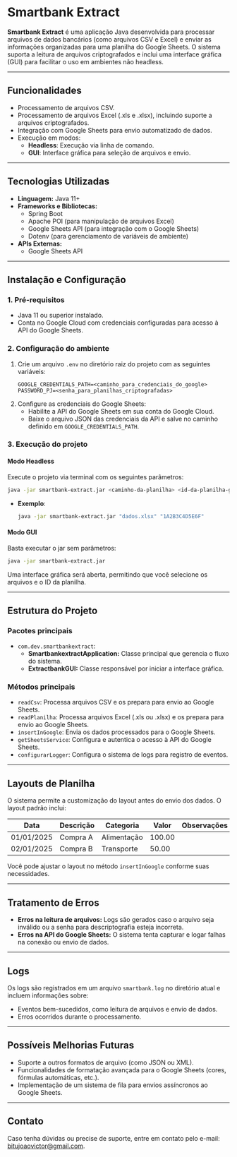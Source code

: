 # Smartbank Extract

**Smartbank Extract** é uma aplicação Java desenvolvida para processar arquivos de dados bancários (como arquivos CSV e Excel) e enviar as informações organizadas para uma planilha do Google Sheets. O sistema suporta a leitura de arquivos criptografados e inclui uma interface gráfica (GUI) para facilitar o uso em ambientes não headless.

---

## **Funcionalidades**
- Processamento de arquivos CSV.
- Processamento de arquivos Excel (.xls e .xlsx), incluindo suporte a arquivos criptografados.
- Integração com Google Sheets para envio automatizado de dados.
- Execução em modos:
  - **Headless**: Execução via linha de comando.
  - **GUI**: Interface gráfica para seleção de arquivos e envio.

---

## **Tecnologias Utilizadas**
- **Linguagem:** Java 11+
- **Frameworks e Bibliotecas:**
  - Spring Boot
  - Apache POI (para manipulação de arquivos Excel)
  - Google Sheets API (para integração com o Google Sheets)
  - Dotenv (para gerenciamento de variáveis de ambiente)
- **APIs Externas:**
  - Google Sheets API

---

## **Instalação e Configuração**

### **1. Pré-requisitos**
- Java 11 ou superior instalado.
- Conta no Google Cloud com credenciais configuradas para acesso à API do Google Sheets.

### **2. Configuração do ambiente**
1. Crie um arquivo `.env` no diretório raiz do projeto com as seguintes variáveis:
    ```
    GOOGLE_CREDENTIALS_PATH=<caminho_para_credenciais_do_google>
    PASSWORD_PJ=<senha_para_planilhas_criptografadas>
    ```
2. Configure as credenciais do Google Sheets:
    - Habilite a API do Google Sheets em sua conta do Google Cloud.
    - Baixe o arquivo JSON das credenciais da API e salve no caminho definido em `GOOGLE_CREDENTIALS_PATH`.

### **3. Execução do projeto**
#### **Modo Headless**
Execute o projeto via terminal com os seguintes parâmetros:
```sh
java -jar smartbank-extract.jar <caminho-da-planilha> <id-da-planilha-google>
```
- **Exemplo**:
    ```sh
    java -jar smartbank-extract.jar "dados.xlsx" "1A2B3C4D5E6F"
    ```

#### **Modo GUI**
Basta executar o jar sem parâmetros:
```sh
java -jar smartbank-extract.jar
```
Uma interface gráfica será aberta, permitindo que você selecione os arquivos e o ID da planilha.

---

## **Estrutura do Projeto**

### **Pacotes principais**
- `com.dev.smartbankextract`:
  - **SmartbankextractApplication:** Classe principal que gerencia o fluxo do sistema.
  - **ExtractbankGUI:** Classe responsável por iniciar a interface gráfica.

### **Métodos principais**
- `readCsv`: Processa arquivos CSV e os prepara para envio ao Google Sheets.
- `readPlanilha`: Processa arquivos Excel (.xls ou .xlsx) e os prepara para envio ao Google Sheets.
- `insertInGoogle`: Envia os dados processados para o Google Sheets.
- `getSheetsService`: Configura e autentica o acesso à API do Google Sheets.
- `configurarLogger`: Configura o sistema de logs para registro de eventos.

---

## **Layouts de Planilha**
O sistema permite a customização do layout antes do envio dos dados. O layout padrão inclui:

| **Data**   | **Descrição** | **Categoria** | **Valor** | **Observações** |
|------------|---------------|---------------|-----------|-----------------|
| 01/01/2025 | Compra A      | Alimentação   | 100.00    |                 |
| 02/01/2025 | Compra B      | Transporte    | 50.00     |                 |

Você pode ajustar o layout no método `insertInGoogle` conforme suas necessidades.

---

## **Tratamento de Erros**
- **Erros na leitura de arquivos:** Logs são gerados caso o arquivo seja inválido ou a senha para descriptografia esteja incorreta.
- **Erros na API do Google Sheets:** O sistema tenta capturar e logar falhas na conexão ou envio de dados.

---

## **Logs**
Os logs são registrados em um arquivo `smartbank.log` no diretório atual e incluem informações sobre:
- Eventos bem-sucedidos, como leitura de arquivos e envio de dados.
- Erros ocorridos durante o processamento.

---

## **Possíveis Melhorias Futuras**
- Suporte a outros formatos de arquivo (como JSON ou XML).
- Funcionalidades de formatação avançada para o Google Sheets (cores, fórmulas automáticas, etc.).
- Implementação de um sistema de fila para envios assíncronos ao Google Sheets.

---

## **Contato**
Caso tenha dúvidas ou precise de suporte, entre em contato pelo e-mail: [bitujoaovictor@gmail.com](mailto:bitujoaovictor@gmail.com).
